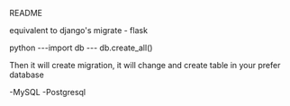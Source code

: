 README

equivalent to django's migrate - flask

python
---import db
--- db.create_all()

Then it will create migration, it will change and create table in your prefer database

-MySQL
-Postgresql
